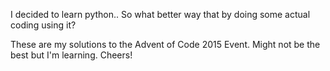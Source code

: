 I decided to learn python.. So what better way that by doing some actual coding using it?

These are my solutions to the Advent of Code 2015 Event. Might not be the best but I'm learning. Cheers!
